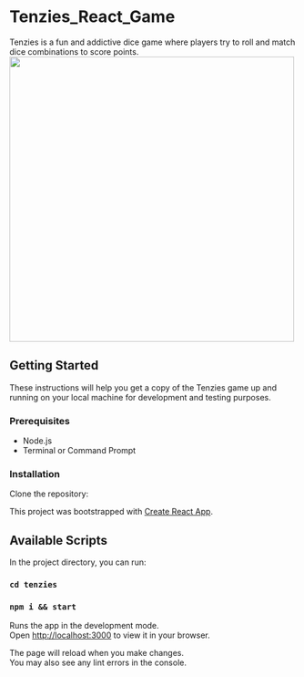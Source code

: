 # Tenzies_React_Game
Tenzies is a fun and addictive dice game where players try to roll and match dice combinations to score points.
<img src="https://github.com/Farukh-AVA/tenzies-react-game/blob/main/TenziesGif.gif"  width=500><br>

## Getting Started

These instructions will help you get a copy of the Tenzies game up and running on your local machine for development and testing purposes.

### Prerequisites

- Node.js 
- Terminal or Command Prompt

### Installation

Clone the repository:
   
This project was bootstrapped with [Create React App](https://github.com/facebook/create-react-app).

## Available Scripts

In the project directory, you can run:
### `cd tenzies`
### `npm i && start`

Runs the app in the development mode.\
Open [http://localhost:3000](http://localhost:3000) to view it in your browser.

The page will reload when you make changes.\
You may also see any lint errors in the console.
